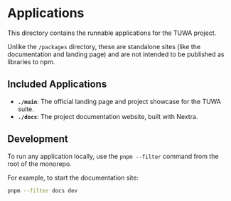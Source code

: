 # Applications

This directory contains the runnable applications for the TUWA project.

Unlike the `/packages` directory, these are standalone sites (like the documentation and landing page) and are not intended to be published as libraries to npm.

## Included Applications

* **`./main`**: The official landing page and project showcase for the TUWA suite.
* **`./docs`**: The project documentation website, built with Nextra.

## Development

To run any application locally, use the `pnpm --filter` command from the root of the monorepo.

For example, to start the documentation site:

```bash
pnpm --filter docs dev
````